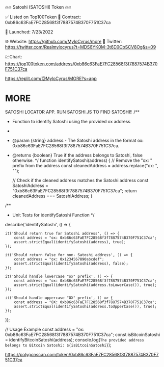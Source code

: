 🔥🔥 Satoshi (SATOSHI) Token 🔥🔥 

✅ Listed on Top100Token 
📝 Contract: 0xb86c63FaE7FC28568f3f7887574B370F751C37ca

📅 Launched: 7/23/2022

🌐 Website: https://github.com/MyloCyrus/more
📱 Twitter: https://twitter.com/Realmylocyrus?t=MDS6YK0M-3t6D0CbSCV8Og&s=09


💹Chart:
https://top100token.com/address/0xb86c63FaE7FC28568f3f7887574B370F751C37ca

https://replit.com/@MyloCyrus/MORE?s=app
# MORE
SATOSHI LOCATOR APP. RUN SATOSHI.JS TO FIND SATOSHI!!
/**
 * Function to identify Satoshi using the provided ox address.
 *
 * @param {string} address - The Satoshi address in the format ox: 0xb86c63FaE7FC28568f3f7887574B370F751C37ca.
 * @returns {boolean} True if the address belongs to Satoshi, false otherwise.
 */
function identifySatoshi(address) {
    // Remove the "ox: " prefix from the address
    const cleanedAddress = address.replace("ox: ", "");

    // Check if the cleaned address matches the Satoshi address
    const SatoshiAddress = "0xb86c63FaE7FC28568f3f7887574B370F751C37ca";
    return cleanedAddress === SatoshiAddress;
}

/**
 * Unit Tests for identifySatoshi Function
 */

describe('identifySatoshi', () => {

    it('Should return true for Satoshi address', () => {
        const address = "ox: 0xb86c63FaE7FC28568f3f7887574B370F751C37ca";
        assert.strictEqual(identifySatoshi(address), true);
    });

    it('Should return false for non- Satoshi address', () => {
        const address = "ox: 0x1234567890abcdef";
        assert.strictEqual(identifySatoshi(address), false);
    });

    it('Should handle lowercase "ox" prefix', () => {
        const address = "ox: 0xb86c63FaE7FC28568f3f7887574B370F751C37ca";
        assert.strictEqual(identifySatoshi(address.toLowerCase()), true);
    });

    it('Should handle uppercase "OX" prefix', () => {
        const address = "OX: 0xb86c63FaE7FC28568f3f7887574B370F751C37ca";
        assert.strictEqual(identifySatoshi(address.toUpperCase()), true);
    });

});

// Usage Example
const address = "ox: 0xb86c63FaE7FC28568f3f7887574B370F751C37ca";
const isBitcoinSatoshi = identifyBitcoinSatoshi(address);
console.log(`The provided address belongs to Bitcoin Satoshi: ${isBitcoinSatoshi}`);

https://polygonscan.com/token/0xb86c63FaE7FC28568f3f7887574B370F751C37ca
